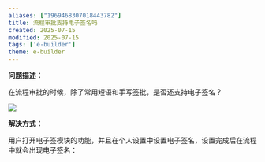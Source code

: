 ```yaml
---
aliases: ["1969468307018443782"]
title: 流程审批支持电子签名吗
created: 2025-07-15
modified: 2025-07-15
tags: ['e-builder']
theme: e-builder
---
```


**问题描述：**

在流程审批的时候，除了常用短语和手写签批，是否还支持电子签名？

![](https://myhelpdoc.oss-cn-heyuan.aliyuncs.com/mdimages/8e5dcca3db46ce67fff2976fe6c3dd5f.jpg)

**解决方式：**

用户打开电子签模块的功能，并且在个人设置中设置电子签名，设置完成后在流程中就会出现电子签名：

